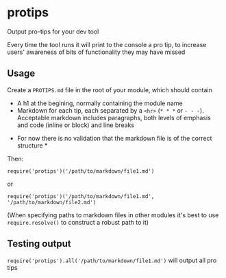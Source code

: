 # protips
Output pro-tips for your dev tool

Every time the tool runs it will print to the console a pro tip, to increase users' awareness of bits of functionality they may have missed

## Usage

Create a `PROTIPS.md` file in the root of your module, which should contain
- A h1 at the begining, normally containing the module name
- Markdown for each tip, each separated by a `<hr>` (`* * *` or `- - -`). Acceptable markdown includes paragraphs, both levels of emphasis and code (inline or block) and line breaks

* For now there is no validation that the markdown file is of the correct structure *

Then:

`require('protips')('/path/to/markdown/file1.md')`

or

`require('protips')('/path/to/markdown/file1.md', '/path/to/markdown/file2.md')`

(When specifying paths to markdown files in other modules it's best to use `require.resolve()` to construct a robust path to it)

## Testing output

`require('protips').all('/path/to/markdown/file1.md')` will output all pro tips